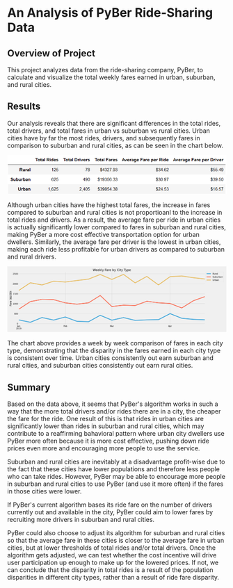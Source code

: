# An Analysis of PyBer Ride-Sharing Data

## Overview of Project

This project analyzes data from the ride-sharing company, PyBer, to calculate and visualize the total weekly fares earned in urban, suburban, and rural cities.

## Results

Our analysis reveals that there are significant differences in the total rides, total drivers, and total fares in urban vs suburban vs rural cities. Urban cities have by far the most rides, drivers, and subsequently fares in comparison to suburban and rural cities, as can be seen in the chart below.

![PyBer_Summary.png](analysis/Summary_Stats.png)

Although urban cities have the highest total fares, the increase in fares compared to suburban and rural cities is not proportioanl to the increase in total rides and drivers. As a result, the average fare per ride in urban cities is actually significantly lower compared to fares in suburban and rural cities, making PyBer a more cost effective transportation option for urban dwellers. Similarly, the average fare per driver is the lowest in urban cities, making each ride less profitable for urban drivers as compared to suburban and rural drivers.

![PyBer_Fares_by_Week.png](analysis/PyBer_fare_summary.png)

The chart above provides a week by week comparison of fares in each city type, demonstrating that the disparity in the fares earned in each city type is consistent over time. Urban cities consistently out earn suburban and rural cities, and suburban cities consistently out earn rural cities. 

## Summary

Based on the data above, it seems that PyBer's algorithm works in such a way that the more total drivers and/or rides there are in a city, the cheaper the fare for the ride. One result of this is that rides in urban cities are significantly lower than rides in suburban and rural cities, which may contribute to a reaffirming bahavioral pattern where urban city dwellers use PyBer more often because it is more cost effective, pushing down ride prices even more and encouraging more people to use the service.

Suburban and rural cities are inevitably at a disadvantage profit-wise due to the fact that these cities have lower populations and therefore less people who can take rides. However, PyBer may be able to encourage more people in suburban and rural cities to use PyBer (and use it more often) if the fares in those cities were lower. 

If PyBer's current algorithm bases its ride fare on the number of drivers currently out and available in the city, PyBer could aim to lower fares by recruiting more drivers in suburban and rural cities. 

PyBer could also choose to adjust its algorithm for suburban and rural cities so that the average fare in these cities is closer to the average fare in urban cities, but at lower thresholds of total rides and/or total drivers. Once the algorithm gets adjusted, we can test whether the cost incentive will drive user participation up enough to make up for the lowered prices. If not, we can conclude that the disparity in total rides is a result of the population disparities in different city types, rather than a result of ride fare disparity. 
